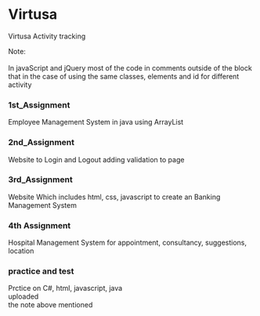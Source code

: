 # Virtusa
Virtusa Activity tracking

Note: <br />
 <br />
In javaScript and jQuery most of the code in comments outside of the block <br />
that in the case of using the same classes, elements and id for different activity

### 1st_Assignment
Employee Management System in java using ArrayList

### 2nd_Assignment
Website to Login and Logout adding validation to page

### 3rd_Assignment
Website Which includes html, css, javascript to create an Banking Management System

### 4th Assignment
Hospital Management System for appointment, consultancy, suggestions, location

### practice and test
Prctice on C#, html, javascript, java  <br />
uploaded <br />
the note above mentioned <br />
